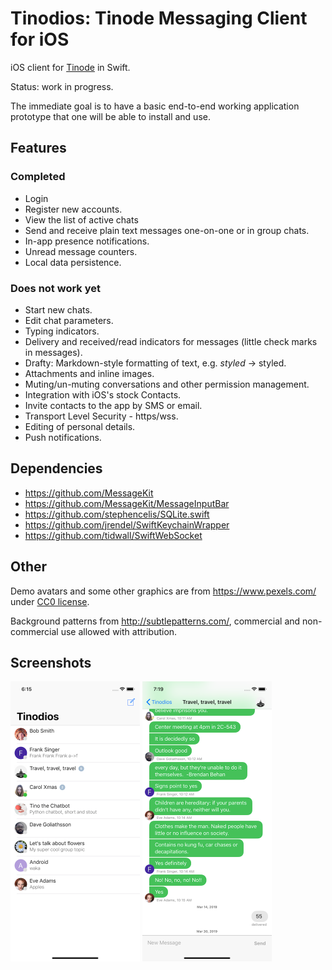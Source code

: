 # Tinodios: Tinode Messaging Client for iOS 

iOS client for [Tinode](https://github.com/tinode/chat) in Swift.

Status: work in progress.

The immediate goal is to have a basic end-to-end working application prototype that one will be able to install and use.

## Features

### Completed
* Login
* Register new accounts.
* View the list of active chats
* Send and receive plain text messages one-on-one or in group chats.
* In-app presence notifications.
* Unread message counters.
* Local data persistence.

### Does not work yet
* Start new chats.
* Edit chat parameters.
* Typing indicators.
* Delivery and received/read indicators for messages (little check marks in messages).
* Drafty: Markdown-style formatting of text, e.g. *styled* → styled.
* Attachments and inline images.
* Muting/un-muting conversations and other permission management.
* Integration with iOS's stock Contacts.
* Invite contacts to the app by SMS or email.
* Transport Level Security - https/wss.
* Editing of personal details.
* Push notifications.


## Dependencies

* https://github.com/MessageKit
* https://github.com/MessageKit/MessageInputBar
* https://github.com/stephencelis/SQLite.swift
* https://github.com/jrendel/SwiftKeychainWrapper
* https://github.com/tidwall/SwiftWebSocket

## Other

Demo avatars and some other graphics are from https://www.pexels.com/ under [CC0 license](https://www.pexels.com/photo-license/).

Background patterns from http://subtlepatterns.com/, commercial and non-commercial use allowed with attribution.


## Screenshots
<img src="ios-chats.png" alt="App screenshot - chat list" width="207" /> <img src="ios-chat.png" alt="App screenshot - conversation" width="207" />
